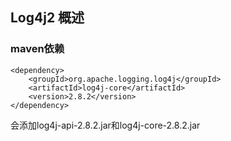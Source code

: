 ## Log4j2 概述

### maven依赖

	<dependency>
		<groupId>org.apache.logging.log4j</groupId>
		<artifactId>log4j-core</artifactId>
		<version>2.8.2</version>
	</dependency>

会添加log4j-api-2.8.2.jar和log4j-core-2.8.2.jar


